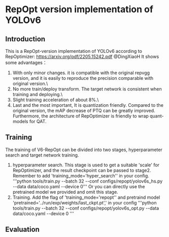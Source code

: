 # RepOpt version implementation of YOLOv6
## Introduction
This is a RepOpt-version implementation of YOLOv6 according to RepOptimizer: https://arxiv.org/pdf/2205.15242.pdf @DingXiaoH
It shows some advantages：
1. With only minor changes. it is compatible with the original repvgg version, and it is easily to reproduce the precision comparable with original version.\
2. No more train/deploy transform. The target network is consistent when training and deploying.\
3. Slight training acceleration of about 8%.\
4. Last and the most important, It is quantization friendly. Compared to the original version, the mAP decrease of PTQ can be greatly improved. Furthermore, the architecture of RepOptimizer is friendly to wrap quant-models for QAT.

## Training
The training of V6-RepOpt can be divided into two stages, hyperparameter search and target network training.
1. hyperparameter search. This stage is used to get a suitable 'scale' for RepOptimizer, and the result checkpoint can be passed to stage2. Remember to add 'training_mode='hyper_search'' in your config. 
  '''python tools/train.py --batch 32 --conf configs/repopt/yolov6s_hs.py --data data/coco.yaml --device 0'''
  Or you can directly use the pretrained model we provided and omit this stage.
2. Training. Add the flag of 'training_mode='repopt'' and pretraind model 'pretrained='../run/exp/weights/last_ckpt.pt',' in your config
  '''python tools/train.py --batch 32 --conf configs/repopt/yolov6s_opt.py --data data/coco.yaml --device 0 '''
## Evaluation

